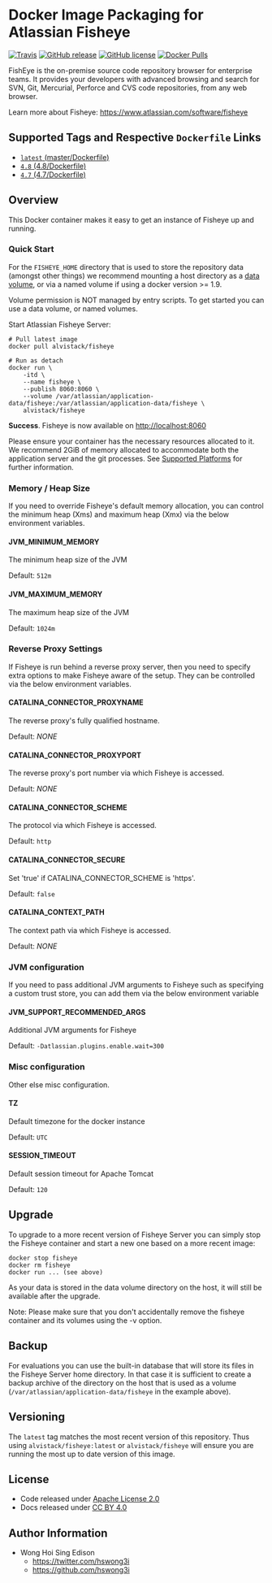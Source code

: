 # Docker Image Packaging for Atlassian Fisheye

[![Travis](https://img.shields.io/travis/alvistack/docker-fisheye.svg)](https://travis-ci.org/alvistack/docker-fisheye)
[![GitHub release](https://img.shields.io/github/release/alvistack/docker-fisheye.svg)](https://github.com/alvistack/docker-fisheye/releases)
[![GitHub license](https://img.shields.io/github/license/alvistack/docker-fisheye.svg)](https://github.com/alvistack/docker-fisheye/blob/master/LICENSE)
[![Docker Pulls](https://img.shields.io/docker/pulls/alvistack/fisheye.svg)](https://hub.docker.com/r/alvistack/fisheye/)

FishEye is the on-premise source code repository browser for enterprise teams. It provides your developers with advanced browsing and search for SVN, Git, Mercurial, Perforce and CVS code repositories, from any web browser.

Learn more about Fisheye: <https://www.atlassian.com/software/fisheye>

## Supported Tags and Respective `Dockerfile` Links

  - [`latest` (master/Dockerfile)](https://github.com/alvistack/docker-fisheye/blob/master/Dockerfile)
  - [`4.8` (4.8/Dockerfile)](https://github.com/alvistack/docker-fisheye/blob/4.8/Dockerfile)
  - [`4.7` (4.7/Dockerfile)](https://github.com/alvistack/docker-fisheye/blob/4.7/Dockerfile)

## Overview

This Docker container makes it easy to get an instance of Fisheye up and running.

### Quick Start

For the `FISHEYE_HOME` directory that is used to store the repository data (amongst other things) we recommend mounting a host directory as a [data volume](https://docs.docker.com/engine/tutorials/dockervolumes/#/data-volumes), or via a named volume if using a docker version \>= 1.9.

Volume permission is NOT managed by entry scripts. To get started you can use a data volume, or named volumes.

Start Atlassian Fisheye Server:

    # Pull latest image
    docker pull alvistack/fisheye
    
    # Run as detach
    docker run \
        -itd \
        --name fisheye \
        --publish 8060:8060 \
        --volume /var/atlassian/application-data/fisheye:/var/atlassian/application-data/fisheye \
        alvistack/fisheye

**Success**. Fisheye is now available on <http://localhost:8060>

Please ensure your container has the necessary resources allocated to it. We recommend 2GiB of memory allocated to accommodate both the application server and the git processes. See [Supported Platforms](https://confluence.atlassian.com/display/Fisheye/Supported+Platforms) for further information.

### Memory / Heap Size

If you need to override Fisheye's default memory allocation, you can control the minimum heap (Xms) and maximum heap (Xmx) via the below environment variables.

#### JVM\_MINIMUM\_MEMORY

The minimum heap size of the JVM

Default: `512m`

#### JVM\_MAXIMUM\_MEMORY

The maximum heap size of the JVM

Default: `1024m`

### Reverse Proxy Settings

If Fisheye is run behind a reverse proxy server, then you need to specify extra options to make Fisheye aware of the setup. They can be controlled via the below environment variables.

#### CATALINA\_CONNECTOR\_PROXYNAME

The reverse proxy's fully qualified hostname.

Default: *NONE*

#### CATALINA\_CONNECTOR\_PROXYPORT

The reverse proxy's port number via which Fisheye is accessed.

Default: *NONE*

#### CATALINA\_CONNECTOR\_SCHEME

The protocol via which Fisheye is accessed.

Default: `http`

#### CATALINA\_CONNECTOR\_SECURE

Set 'true' if CATALINA\_CONNECTOR\_SCHEME is 'https'.

Default: `false`

#### CATALINA\_CONTEXT\_PATH

The context path via which Fisheye is accessed.

Default: *NONE*

### JVM configuration

If you need to pass additional JVM arguments to Fisheye such as specifying a custom trust store, you can add them via the below environment variable

#### JVM\_SUPPORT\_RECOMMENDED\_ARGS

Additional JVM arguments for Fisheye

Default: `-Datlassian.plugins.enable.wait=300`

### Misc configuration

Other else misc configuration.

#### TZ

Default timezone for the docker instance

Default: `UTC`

#### SESSION\_TIMEOUT

Default session timeout for Apache Tomcat

Default: `120`

## Upgrade

To upgrade to a more recent version of Fisheye Server you can simply stop the Fisheye
container and start a new one based on a more recent image:

    docker stop fisheye
    docker rm fisheye
    docker run ... (see above)

As your data is stored in the data volume directory on the host, it will still
be available after the upgrade.

Note: Please make sure that you don't accidentally remove the fisheye container and its volumes using the -v option.

## Backup

For evaluations you can use the built-in database that will store its files in the Fisheye Server home directory. In that case it is sufficient to create a backup archive of the directory on the host that is used as a volume (`/var/atlassian/application-data/fisheye` in the example above).

## Versioning

The `latest` tag matches the most recent version of this repository. Thus using `alvistack/fisheye:latest` or `alvistack/fisheye` will ensure you are running the most up to date version of this image.

## License

  - Code released under [Apache License 2.0](LICENSE)
  - Docs released under [CC BY 4.0](http://creativecommons.org/licenses/by/4.0/)

## Author Information

  - Wong Hoi Sing Edison
      - <https://twitter.com/hswong3i>
      - <https://github.com/hswong3i>
